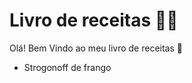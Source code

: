 # Livro de receitas :man_cook:

Olá! Bem Vindo ao meu livro de receitas :wave:

- Strogonoff de frango